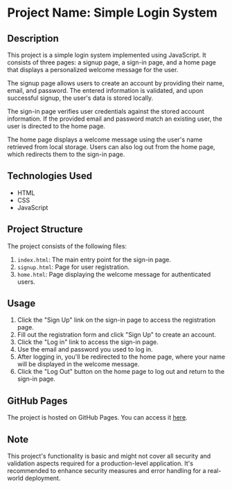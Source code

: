 # Project Name: Simple Login System

## Description

This project is a simple login system implemented using JavaScript. It consists of three pages: a signup page, a sign-in page, and a home page that displays a personalized welcome message for the user.

The signup page allows users to create an account by providing their name, email, and password. The entered information is validated, and upon successful signup, the user's data is stored locally.

The sign-in page verifies user credentials against the stored account information. If the provided email and password match an existing user, the user is directed to the home page.

The home page displays a welcome message using the user's name retrieved from local storage. Users can also log out from the home page, which redirects them to the sign-in page.

## Technologies Used

- HTML
- CSS
- JavaScript

## Project Structure

The project consists of the following files:

1. `index.html`: The main entry point for the sign-in page.
2. `signup.html`: Page for user registration.
3. `home.html`: Page displaying the welcome message for authenticated users.

## Usage

1. Click the "Sign Up" link on the sign-in page to access the registration page.
2. Fill out the registration form and click "Sign Up" to create an account.
3. Click the "Log in" link to access the sign-in page.
4. Use the email and password you used to log in.
5. After logging in, you'll be redirected to the home page, where your name will be displayed in the welcome message.
6. Click the "Log Out" button on the home page to log out and return to the sign-in page.

## GitHub Pages

The project is hosted on GitHub Pages. You can access it [here](https://github.com/RokkamAshritha/web-development/edit/main/Task%204).

## Note

This project's functionality is basic and might not cover all security and validation aspects required for a production-level application. It's recommended to enhance security measures and error handling for a real-world deployment.
